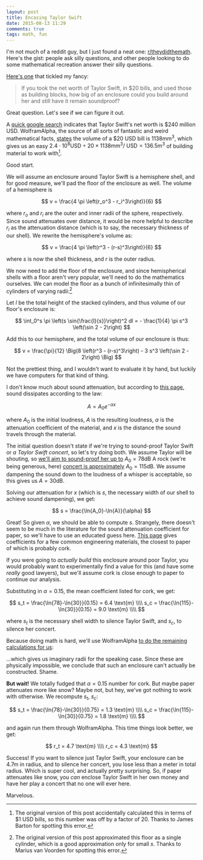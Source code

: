 ```yaml
---
layout: post
title: Encasing Taylor Swift
date: 2015-08-13 11:29
comments: true
tags: math, fun
---
```


I'm not much of a reddit guy, but I just found a neat one:
[r/theydidthemath][math]. Here's the gist: people ask silly questions, and other
people looking to do some mathematical recreation answer their silly questions.

[math]: https://www.reddit.com/r/theydidthemath/

[Here's one][taylor] that tickled my fancy:

[taylor]: https://www.reddit.com/r/theydidthemath/comments/3gsos3/request_if_you_took_the_net_worth_of_taylor_swift/

> If you took the net worth of Taylor Swift, in &#36;20 bills, and used those as
> building blocks, how big of an enclosure could you build around her and still
> have it remain soundproof?

Great question. Let's see if we can figure it out.

A [quick google search][netwo] indicates that Taylor Swift's net worth is
&#36;240 million USD. WolframAlpha, the source of all sorts of fantastic and
weird mathematical facts, [states][bill] the volume of a &#36;20 USD bill is
$1138 \text{mm}^3$, which gives us an easy $2.4\cdot 10^8 \text{USD} \div 20
\times 1138 \text{mm}^3\text{/ USD} = 136.5 \text{m}^3$ of building material to
work with[^1].

[^1]: The original version of this post accidentally calculated this in terms of
&#36;1 USD bills, so this number was off by a factor of $20$. Thanks to James
Barton for spotting this error.

[netwo]: https://www.google.com/search?q=net%20worth%20of%20taylor%20swift
[bill]: http://www.wolframalpha.com/input/?i=volume+of+a+%2420+USD+bill

Good start.

We will assume an enclosure around Taylor Swift is a hemisphere shell, and for
good measure, we'll pad the floor of the enclosure as well. The volume of a
hemisphere is

$$
v = \frac{4 \pi \left(r_o^3 - r_i^3\right)}{6}
$$

where $r_o$ and $r_i$ are the outer and inner radii of the sphere, respectively.
Since sound attenuates over distance, it would be more helpful to describe $r_i$
as the attenuation distance (which is to say, the necessary thickness of our
shell). We rewrite the hemisphere's volume as:

$$
v = \frac{4 \pi \left(r^3 - (r-s)^3\right)}{6}
$$

where $s$ is now the shell thickness, and $r$ is the outer radius.

We now need to add the floor of the enclosure, and since hemispherical shells
with a floor aren't very popular, we'll need to do the mathematics ourselves. We
can model the floor as a bunch of infinitesimally thin of cylinders of varying
radii:[^2]

[^2]: The original version of this post approximated this floor as a single
cylinder, which is a good approximation only for small $s$. Thanks to Marius van
Voorden for spotting this error.

Let $l$ be the total height of the stacked cylinders, and thus volume of our
floor's enclosure is:

$$
\int_0^s \pi \left(s \sin{\frac{l}{s}}\right)^2 dl = - \frac{1}{4} \pi s^3
\left(\sin 2 - 2\right)
$$

Add this to our hemisphere, and the total volume of our enclosure is thus:


$$
v = \frac{\pi}{12} \Big(8 \left(r^3 - (r-s)^3\right) - 3  s^3
\left(\sin 2 - 2\right) \Big)
$$

Not the prettiest thing, and I wouldn't want to evaluate it by hand, but luckily
we have computers for that kind of thing.

I don't know much about sound attenuation, but according to [this page][atten],
sound dissipates according to the law:

[atten]: https://www.nde-ed.org/EducationResources/CommunityCollege/Ultrasonics/Physics/attenuation.htm

$$
A = A_0 e^{-\alpha x}
$$

where $A_0$ is the initial loudness, $A$ is the resulting loudness,  $\alpha$ is
the attenuation coefficient of the material, and $x$ is the distance the
sound travels through the material.

The initial question doesn't state if we're trying to sound-proof Taylor Swift
or *a Taylor Swift concert*, so let's try doing both. We assume Taylor will be
shouting, so [we'll aim to sound-proof her up to][loudn2] $A_0 = 78 \text{dB}$ A
rock (we're being generous, here) [concert is approximately][loudn] $A_0 = 115
\text{dB}$. We assume dampening the sound down to the loudness of a whisper is
acceptable, so this gives us $A = 30 \text{dB}$.

[loudn]: http://www.gcaudio.com/resources/howtos/loudness.html
[loudn2]: http://www.engineeringtoolbox.com/voice-level-d_938.html

Solving our attenuation for $x$ (which is $s$, the necessary width of our shell
to achieve sound dampening), we get:

$$
s = \frac{\ln{A_0}-\ln{A}}{\alpha}
$$

Great! So given $\alpha$, we should be able to compute $s$. Strangely, there
doesn't seem to be much in the literature for the sound attenuation coefficient
for paper, so we'll have to use an educated guess here. [This page][coeff] gives
coefficients for a few common engineering materials, the closest to paper of
which is probably cork.

[coeff]: http://www.engineeringtoolbox.com/accoustic-sound-absorption-d_68.html

If you were going to *actually build* this enclosure around poor Taylor, you
would probably want to experimentally find a value for this (and have some
*really* good lawyers), but we'll assume
cork is close enough to paper to continue our analysis.

Substituting in $\alpha = 0.15$, the mean coefficient listed for cork, we get:

$$
s_t = \frac{\ln{78}-\ln{30}}{0.15} = 6.4 \text{m}  \\\\
s_c = \frac{\ln{115}-\ln{30}}{0.15} = 9.0 \text{m} \\\\
$$

where $s_t$ is the necessary shell width to silence Taylor Swift, and $s_c$, to
silence her concert.

Because doing math is hard, we'll use WolframAlpha [to do the remaining
calculations for us][answer]:

[answer]: http://www.wolframalpha.com/input/?i=solve+%28136.5+%3D+%5Cfrac%7B%5Cpi%7D%7B12%7D+%5CBig%288+%5Cleft%28r%5E3+-+%28r-s%29%5E3%5Cright%29+-+3++s%5E3+%5Cleft%28sin%282%29+-+2%5Cright%29+%5CBig%29+with+s+%3D+6.4%29+for+r

...which gives us imaginary radii for the speaking case. Since these are
physically impossible, we conclude that such an enclosure can't actually
be constructed. Shame.

**But wait!** We totally fudged that $\alpha = 0.15$ number for cork. But maybe
paper attenuates more like snow? Maybe not, but hey, we've got nothing to work
with otherwise. We recompute $s_t$, $s_c$:

$$
s_t = \frac{\ln{78}-\ln{30}}{0.75} = 1.3 \text{m}  \\\\
s_c = \frac{\ln{115}-\ln{30}}{0.75} = 1.8 \text{m} \\\\
$$

and again run them through WolframAlpha. This time things look better, we get:

$$
r_t = 4.7 \text{m} \\\\
r_c = 4.3 \text{m}
$$

Success! If you want to silence just Taylor Swift, your enclosure can be $4.7
\text{m}$ in radius, and to silence her concert, you lose less than a meter in
total radius. Which is super cool, and actually pretty surprising. So, if paper
attenuates like snow, you *can* enclose Taylor Swift in her own money and have
her play a concert that no one will ever here.

Marvelous.

